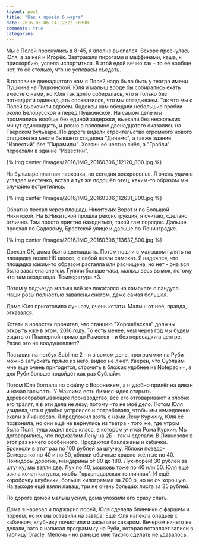 ```yaml
---
layout: post
title: "Как я провёл 6 марта"
date: 2016-03-06 14:12:22 +0300
comments: true
categories: 
---
```

Мы с Полей проснулись в 8-45, я вполне выспался. Вскоре проснулась Юля, а за ней и Игорёк. Завтракали пирогами и маффинами, каша, к прискорбию, успела испортиться. В этой едой вечно так - то её вообще нет, то её столько, что не успеваем съедать.

В половине двенадцатого нам с Полей надо было быть у театра имени Пушкина на Пушкинской. Юля и малыш вроде бы собирались ехать вместе с нами, но Юля так долго собиралась, что я только без пятнадцати одиннадцать спохватился, что мы опаздываем. Так что мы с Полей выскочили вдвоем. Яндексы нам обещали небольшие пробки около Белорусской и перед Пушкинской. На самом деле мы промчались вообще без единой задержки, выехали без нескольких минут одиннадцать, и ровно в половине двенадцатого оказались на Тверском бульваре. По дороге видели строительство огромного нового стадиона на месте бывшего стадиона "Динамо", а также здание "Известий" без "Пирамиды". Хозяин её честно снёс, а "Грабли" переехали в здание "Известий".

{% img center /images/2016/IMG_20160306_112120_800.jpg %}

На бульваре платная парковка, но сегодня воскресенье. Я очень удачно углядел местечко, встал и тут же подошёл отец, каким-то образом мы случайно встретились. 

{% img center /images/2016/IMG_20160306_112631_800.jpg %}

Обратно поехал через площадь Никитских Ворот и по Большой Никитской. На Б.Никитской прошла реконструкция, я считаю, сделано отлично. Там просто приятно находиться, такой там порядок. Дальше проехал по Садовому, Брестской улице и дальше по Ленинградке.

{% img center /images/2016/IMG_20160306_113637_800.jpg %}

Доехал ОК, дома был в двенадцать. Потом пошли с малышом гулять на площадку возле НК шоссе, с собой взяли самокат. Я надеялся, что площадка каким-то образом растаяла или расчищена, но нет - она вся была завалена снегом. Гуляли больше часа, малыш весь вымок, потому что там везде вода. Температура +3.

Потом у подъезда малыш всё же покатался на самокате с пандуса. Наши розы полностью завалены снегом, даже самая большая.

Дома Юля приготовила фунчозу, очень кстати. Малыш от неё, правда, отказался.

Кстати в новостях прочитал, что станцию "Хорошёвская" должны открыть уже в этом, 2016 году. То есть менее, чем через год мы будем ездить от Планерной прямо до Раменок - и без пересадки в центре. Разве это не воодушевляет?

Поставил на нетбук Sublime 2 - и в самом деле, программки на Руби можно запускать прямо из него, видео не лжёт. Уверен, что Сублайм мне еще очень пригодится, строчить в бложик удобнее из Notepad++, а для Руби больше подойдёт как раз Сублайм.

Потом Юля болтала по скайпу с Воронежем, а я удобно прилёг на диван и начал засыпать. У Максима есть бизнес-идея открыть деревообрабатывающее производство, все его отговаривают и злобно его тралят, я в эти дела не лезу, потому что не моё дело. Потом Юля увидела, что я удобно устроился и потребовала, чтобы мы немедленно ехали в Лианозово. Я предложил взять с нами Лену Куркину, Юля её позвонила, но они ещё не вернулись из театра - того же, где утром была Поля, туда ходил весь класс, в котором учится Рома Куркин. Мы договорились, что подхватим Лену на 2Б - так и сделали. В Лианозово в этот раз ничего особенного. Продаются баклажаны и кабачки. Брокколи в этот раз по 100 рублей за штучку. Яблоки псевдо-Семеренко по 40 и по 50, яблоки обычные красно-жёлтые по 40. Помидоры дорогие, мандарины от 80 до 180. Лук-порей! 30 рублей за штучку, мы взяли две. Лук по 40, морковь тоже по 40 или 50. Юля ещё взяла кочан капусты, якобы "краснодарская тепличная". И ещё коробочку клубники, больше килограмма за 200 р, но не оч хорошую. На выходе ещё взяли лаваш, три не очень больших листа за 35 рублей. 

По дороге домой малыш уснул, дома уложили его сразу спать.

Дома я нарезал и поджарил порей, Юля сделала блинчики с фаршем и пореем, но их мы оставили на завтра. Ещё Юля напекла оладьев с кабачком, клубнику почистили и засыпали сахаром. Вечером ничего не делали, зато я написал программку на Руби, которая вставляет записи в таблицу Oracle. Мелочь - но раньше мне такого сделать не удавалось.